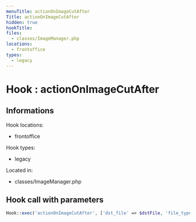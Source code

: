 ```yaml
---
menuTitle: actionOnImageCutAfter
Title: actionOnImageCutAfter
hidden: true
hookTitle: 
files:
  - classes/ImageManager.php
locations:
  - frontoffice
types:
  - legacy
---
```


# Hook : actionOnImageCutAfter

## Informations

Hook locations: 
  - frontoffice

Hook types: 
  - legacy

Located in: 
  - classes/ImageManager.php

## Hook call with parameters

```php
Hook::exec('actionOnImageCutAfter', ['dst_file' => $dstFile, 'file_type' => $fileType]);
```